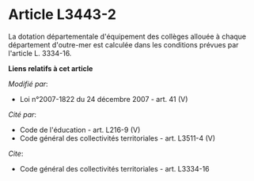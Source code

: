 # Article L3443-2

La dotation départementale d'équipement des collèges allouée à chaque département d'outre-mer est calculée dans les
conditions prévues par l'article L. 3334-16.

**Liens relatifs à cet article**

_Modifié par_:

  - Loi n°2007-1822 du 24 décembre 2007 - art. 41 (V)

_Cité par_:

  - Code de l'éducation - art. L216-9 (V)
  - Code général des collectivités territoriales - art. L3511-4 (V)

_Cite_:

  - Code général des collectivités territoriales - art. L3334-16
